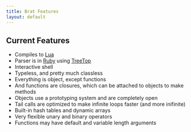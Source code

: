```yaml
---
title: Brat Features
layout: default
---
```

## Current Features

* Compiles to [Lua](http://nekovm.org/)
* Parser is in [Ruby](http://ruby-lang.org) using [TreeTop](http://treetop.rubyforge.org/)
* Interactive shell
* Typeless, and pretty much classless
* Everything is object, except functions
* And functions are closures, which can be attached to objects to make methods
* Objects use a prototyping system and are completely open
* Tail calls are optimized to make infinite loops faster (and more inifinite)
* Built-in hash tables and dynamic arrays
* Very flexible unary and binary operators
* Functions may have default and variable length arguments

